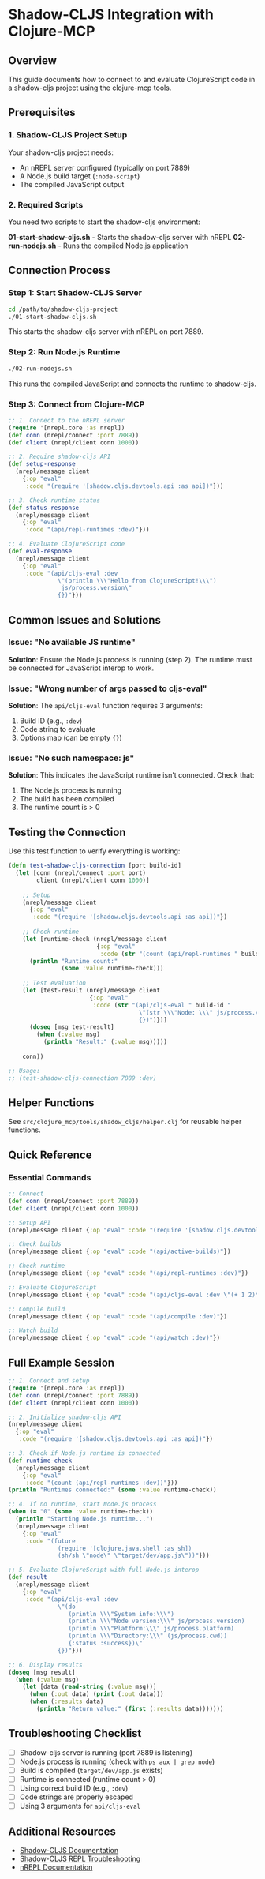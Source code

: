 # Shadow-CLJS Integration with Clojure-MCP

## Overview
This guide documents how to connect to and evaluate ClojureScript code in a shadow-cljs project using the clojure-mcp tools.

## Prerequisites

### 1. Shadow-CLJS Project Setup
Your shadow-cljs project needs:
- An nREPL server configured (typically on port 7889)
- A Node.js build target (`:node-script`)
- The compiled JavaScript output

### 2. Required Scripts
You need two scripts to start the shadow-cljs environment:

**01-start-shadow-cljs.sh** - Starts the shadow-cljs server with nREPL
**02-run-nodejs.sh** - Runs the compiled Node.js application

## Connection Process

### Step 1: Start Shadow-CLJS Server
```bash
cd /path/to/shadow-cljs-project
./01-start-shadow-cljs.sh
```
This starts the shadow-cljs server with nREPL on port 7889.

### Step 2: Run Node.js Runtime
```bash
./02-run-nodejs.sh
```
This runs the compiled JavaScript and connects the runtime to shadow-cljs.

### Step 3: Connect from Clojure-MCP

```clojure
;; 1. Connect to the nREPL server
(require '[nrepl.core :as nrepl])
(def conn (nrepl/connect :port 7889))
(def client (nrepl/client conn 1000))

;; 2. Require shadow-cljs API
(def setup-response 
  (nrepl/message client 
    {:op "eval"
     :code "(require '[shadow.cljs.devtools.api :as api])"}))

;; 3. Check runtime status
(def status-response
  (nrepl/message client
    {:op "eval" 
     :code "(api/repl-runtimes :dev)"}))

;; 4. Evaluate ClojureScript code
(def eval-response
  (nrepl/message client
    {:op "eval"
     :code "(api/cljs-eval :dev 
              \"(println \\\"Hello from ClojureScript!\\\")
               js/process.version\"
              {})"}))
```

## Common Issues and Solutions

### Issue: "No available JS runtime"
**Solution**: Ensure the Node.js process is running (step 2). The runtime must be connected for JavaScript interop to work.

### Issue: "Wrong number of args passed to cljs-eval"
**Solution**: The `api/cljs-eval` function requires 3 arguments:
1. Build ID (e.g., `:dev`)
2. Code string to evaluate
3. Options map (can be empty `{}`)

### Issue: "No such namespace: js"
**Solution**: This indicates the JavaScript runtime isn't connected. Check that:
1. The Node.js process is running
2. The build has been compiled
3. The runtime count is > 0

## Testing the Connection

Use this test function to verify everything is working:

```clojure
(defn test-shadow-cljs-connection [port build-id]
  (let [conn (nrepl/connect :port port)
        client (nrepl/client conn 1000)]
    
    ;; Setup
    (nrepl/message client 
      {:op "eval" 
       :code "(require '[shadow.cljs.devtools.api :as api])"})
    
    ;; Check runtime
    (let [runtime-check (nrepl/message client 
                         {:op "eval"
                          :code (str "(count (api/repl-runtimes " build-id "))")})]
      (println "Runtime count:" 
               (some :value runtime-check)))
    
    ;; Test evaluation
    (let [test-result (nrepl/message client
                       {:op "eval"
                        :code (str "(api/cljs-eval " build-id " 
                                     \"(str \\\"Node: \\\" js/process.version)\"
                                     {})")})]
      (doseq [msg test-result]
        (when (:value msg)
          (println "Result:" (:value msg)))))
    
    conn))

;; Usage:
;; (test-shadow-cljs-connection 7889 :dev)
```

## Helper Functions

See `src/clojure_mcp/tools/shadow_cljs/helper.clj` for reusable helper functions.

## Quick Reference

### Essential Commands

```clojure
;; Connect
(def conn (nrepl/connect :port 7889))
(def client (nrepl/client conn 1000))

;; Setup API
(nrepl/message client {:op "eval" :code "(require '[shadow.cljs.devtools.api :as api])"})

;; Check builds
(nrepl/message client {:op "eval" :code "(api/active-builds)"})

;; Check runtime
(nrepl/message client {:op "eval" :code "(api/repl-runtimes :dev)"})

;; Evaluate ClojureScript
(nrepl/message client {:op "eval" :code "(api/cljs-eval :dev \"(+ 1 2)\" {})"})

;; Compile build
(nrepl/message client {:op "eval" :code "(api/compile :dev)"})

;; Watch build
(nrepl/message client {:op "eval" :code "(api/watch :dev)"})
```

## Full Example Session

```clojure
;; 1. Connect and setup
(require '[nrepl.core :as nrepl])
(def conn (nrepl/connect :port 7889))
(def client (nrepl/client conn 1000))

;; 2. Initialize shadow-cljs API
(nrepl/message client 
  {:op "eval" 
   :code "(require '[shadow.cljs.devtools.api :as api])"})

;; 3. Check if Node.js runtime is connected
(def runtime-check 
  (nrepl/message client 
    {:op "eval" 
     :code "(count (api/repl-runtimes :dev))"}))
(println "Runtimes connected:" (some :value runtime-check))

;; 4. If no runtime, start Node.js process
(when (= "0" (some :value runtime-check))
  (println "Starting Node.js runtime...")
  (nrepl/message client 
    {:op "eval"
     :code "(future 
              (require '[clojure.java.shell :as sh])
              (sh/sh \"node\" \"target/dev/app.js\"))"}))

;; 5. Evaluate ClojureScript with full Node.js interop
(def result 
  (nrepl/message client 
    {:op "eval"
     :code "(api/cljs-eval :dev 
              \"(do 
                 (println \\\"System info:\\\")
                 (println \\\"Node version:\\\" js/process.version)
                 (println \\\"Platform:\\\" js/process.platform)
                 (println \\\"Directory:\\\" (js/process.cwd))
                 {:status :success})\"
              {})"}))

;; 6. Display results
(doseq [msg result]
  (when (:value msg)
    (let [data (read-string (:value msg))]
      (when (:out data) (print (:out data)))
      (when (:results data) 
        (println "Return value:" (first (:results data)))))))
```

## Troubleshooting Checklist

- [ ] Shadow-cljs server is running (port 7889 is listening)
- [ ] Node.js process is running (check with `ps aux | grep node`)
- [ ] Build is compiled (`target/dev/app.js` exists)
- [ ] Runtime is connected (runtime count > 0)
- [ ] Using correct build ID (e.g., `:dev`)
- [ ] Code strings are properly escaped
- [ ] Using 3 arguments for `api/cljs-eval`

## Additional Resources

- [Shadow-CLJS Documentation](https://shadow-cljs.github.io/docs/UsersGuide.html)
- [Shadow-CLJS REPL Troubleshooting](https://shadow-cljs.github.io/docs/UsersGuide.html#repl-troubleshooting)
- [nREPL Documentation](https://nrepl.org/)
